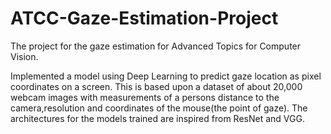# ATCC-Gaze-Estimation-Project
The project for the gaze estimation for Advanced Topics for Computer Vision.

Implemented a model using Deep Learning to  predict gaze location as pixel coordinates on a screen.
This is based upon a dataset of about 20,000 webcam images with measurements of a persons distance to the camera,resolution and coordinates of the mouse(the point of gaze).
The architectures for the models trained are inspired from ResNet and VGG.
